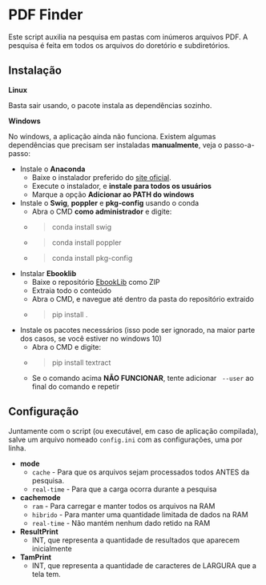 # PDF Finder

Este script auxilia na pesquisa em pastas com inúmeros arquivos PDF. A pesquisa é feita em todos os arquivos do doretório e subdiretórios.

## Instalação

**Linux**

Basta sair usando, o pacote instala as dependências sozinho.

**Windows**

No windows, a aplicação ainda não funciona.
Existem algumas dependências que precisam ser instaladas **manualmente**, veja o passo-a-passo:

- Instale o **Anaconda**
    - Baixe o instalador preferido do [site oficial](https://docs.conda.io/en/latest).
    - Execute o instalador, e **instale para todos os usuários**
    - Marque a opção **Adicionar ao PATH do windows**
- Instale o **Swig**, **poppler** e **pkg-config** usando o conda
    - Abra o CMD **como administrador** e digite:
    - > conda install swig
    - > conda install poppler
    - > conda install pkg-config
- Instalar **Ebooklib**
    - Baixe o repositório [EbookLib](https://github.com/aerkalov/ebooklib) como ZIP
    - Extraia todo o conteúdo
    - Abra o CMD, e navegue até dentro da pasta do repositório extraido
    - > pip install .
- Instale os pacotes necessários (isso pode ser ignorado, na maior parte dos casos, se você estiver no windows 10)
    - Abra o CMD e digite:
    - > pip install textract
    - Se o comando acima **NÃO FUNCIONAR**, tente adicionar ` --user` ao final do comando e repetir

## Configuração

Juntamente com o script (ou executável, em caso de aplicação compilada), salve um arquivo nomeado `config.ini` com as configurações, uma por linha.

- **mode**
    - `cache` - Para que os arquivos sejam processados todos ANTES da pesquisa.
    - `real-time` - Para que a carga ocorra durante a pesquisa
- **cachemode**
    - `ram` - Para carregar e manter todos os arquivos na RAM
    - `hibrido` - Para manter uma quantidade limitada de dados na RAM
    - `real-time` - Não mantém nenhum dado retido na RAM
- **ResultPrint**
    - INT, que representa a quantidade de resultados que aparecem inicialmente
- **TamPrint**
    - INT, que representa a quantidade de caracteres de LARGURA que a tela tem.
